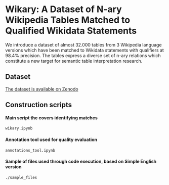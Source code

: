 
# Wikary: A Dataset of N-ary Wikipedia Tables Matched to Qualified Wikidata Statements

We introduce a dataset of almost 32.000 tables from 3 Wikipedia language versions which have been matched to Wikidata statements with qualifiers at 98.4% precision.
The tables express a diverse set of n-ary relations which constitute a new target for semantic table interpretation research.


## Dataset

 [The dataset is available on Zenodo](https://doi.org/10.5281/zenodo.7025005)

## Construction scripts

#### Main script the covers identifying matches 

```
wikary.ipynb
```

#### Annotation tool used for quality evaluation 

```
annotations_tool.ipynb
```

#### Sample of files used through code execution, based on Simple English version

```
./sample_files
```

